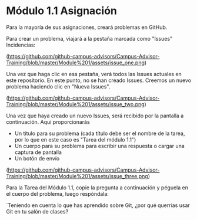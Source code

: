 # Módulo 1.1 Asignación

Para la mayoría de sus asignaciones, creará problemas en GitHub.

Para crear un problema, viajará a la pestaña marcada como "Issues" Incidencias:

(https://github.com/github-campus-advisors/Campus-Advisor-Training/blob/master/Module%201/assets/issue_one.png)

Una vez que haga clic en esa pestaña, verá todos las Issues actuales en este repositorio. En este punto, no se han creado Issues. Creemos un nuevo problema haciendo clic en "Nueva Issues".

(https://github.com/github-campus-advisors/Campus-Advisor-Training/blob/master/Module%201/assets/issue_two.png)

Una vez que haya creado un nuevo Issues, será recibido por la pantalla a continuación. Aquí proporcionarás
* Un título para su problema (cada título debe ser el nombre de la tarea, por lo que en este caso es "Tarea del módulo 1.1")
* Un cuerpo para su problema para escribir una respuesta o cargar una captura de pantalla
* Un botón de envío

(https://github.com/github-campus-advisors/Campus-Advisor-Training/blob/master/Module%201/assets/issue_three.png)

Para la Tarea del Módulo 1.1, copie la pregunta a continuación y péguela en el cuerpo del problema, luego respóndala:

`Teniendo en cuenta lo que has aprendido sobre Git, ¿por qué querrías usar Git en tu salón de clases?
